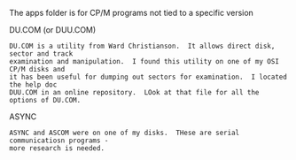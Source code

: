 The apps folder is for CP/M programs not tied to a specific version

DU.COM (or DUU.COM)
    
    DU.COM is a utility from Ward Christianson.  It allows direct disk, sector and track
    examination and manipulation.  I found this utility on one of my OSI CP/M disks and 
    it has been useful for dumping out sectors for examination.  I located the help doc 
    DUU.COM in an online repository.  LOok at that file for all the options of DU.COM.
    
ASYNC

    ASYNC and ASCOM were on one of my disks.  THese are serial communicatiosn programs -
    more research is needed.
    
    

